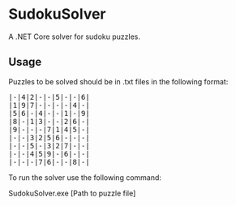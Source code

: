 # SudokuSolver
A .NET Core solver for sudoku puzzles.

## Usage

Puzzles to be solved should be in .txt files in the following format:
<pre>
|-|4|2|-|-|5|-|-|6|
|1|9|7|-|-|-|-|4|-|
|5|6|-|4|-|-|1|-|9|
|8|-|1|3|-|-|2|6|-|
|9|-|-|-|7|1|4|5|-|
|-|-|3|2|5|6|-|-|-|
|-|-|5|-|3|2|7|-|-|
|-|-|4|5|9|-|6|-|-|
|-|-|-|7|6|-|-|8|-|
</pre>
To run the solver use the following command:
 
 SudokuSolver.exe [Path to puzzle file]
